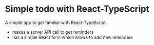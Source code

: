 # Simple todo with React-TypeScript
A simple app to get familiar with React-TypeScript.

- makes a server API call to get reminders
- has a simple React form which allows to add new reminders